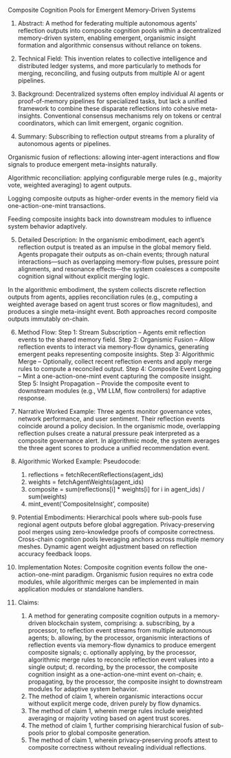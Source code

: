 Composite Cognition Pools for Emergent Memory-Driven Systems

1.	Abstract:
A method for federating multiple autonomous agents’ reflection outputs into composite cognition pools within a decentralized memory-driven system, enabling emergent, organismic insight formation and algorithmic consensus without reliance on tokens.

2.	Technical Field:
This invention relates to collective intelligence and distributed ledger systems, and more particularly to methods for merging, reconciling, and fusing outputs from multiple AI or agent pipelines.

3.	Background:
Decentralized systems often employ individual AI agents or proof-of-memory pipelines for specialized tasks, but lack a unified framework to combine these disparate reflections into cohesive meta-insights. Conventional consensus mechanisms rely on tokens or central coordinators, which can limit emergent, organic cognition.

4.	Summary:
Subscribing to reflection output streams from a plurality of autonomous agents or pipelines.

Organismic fusion of reflections: allowing inter-agent interactions and flow signals to produce emergent meta-insights naturally.

Algorithmic reconciliation: applying configurable merge rules (e.g., majority vote, weighted averaging) to agent outputs.

Logging composite outputs as higher-order events in the memory field via one-action-one-mint transactions.

Feeding composite insights back into downstream modules to influence system behavior adaptively.

5.	Detailed Description:
In the organismic embodiment, each agent’s reflection output is treated as an impulse in the global memory field. Agents propagate their outputs as on-chain events; through natural interactions—such as overlapping memory-flow pulses, pressure point alignments, and resonance effects—the system coalesces a composite cognition signal without explicit merging logic.

In the algorithmic embodiment, the system collects discrete reflection outputs from agents, applies reconciliation rules (e.g., computing a weighted average based on agent trust scores or flow magnitudes), and produces a single meta-insight event. Both approaches record composite outputs immutably on-chain.

6.	Method Flow:
    Step 1: Stream Subscription – Agents emit reflection events to the shared memory field.
    Step 2: Organismic Fusion – Allow reflection events to interact via memory-flow dynamics, generating emergent peaks representing composite insights.
    Step 3: Algorithmic Merge – Optionally, collect recent reflection events and apply merge rules to compute a reconciled output.
    Step 4: Composite Event Logging – Mint a one-action-one-mint event capturing the composite insight.
    Step 5: Insight Propagation – Provide the composite event to downstream modules (e.g., VM LLM, flow controllers) for adaptive response.
7.	Narrative Worked Example:
Three agents monitor governance votes, network performance, and user sentiment. Their reflection events coincide around a policy decision. In the organismic mode, overlapping reflection pulses create a natural pressure peak interpreted as a composite governance alert. In algorithmic mode, the system averages the three agent scores to produce a unified recommendation event.

8.	Algorithmic Worked Example:
Pseudocode:
    1.	reflections = fetchRecentReflections(agent_ids)
    2.	weights = fetchAgentWeights(agent_ids)
    3.	composite = sum(reflections[i] * weights[i] for i in agent_ids) / sum(weights)
    4.	mint_event('CompositeInsight', composite)

9.	Potential Embodiments:
Hierarchical pools where sub-pools fuse regional agent outputs before global aggregation.
Privacy-preserving pool merges using zero-knowledge proofs of composite correctness.
Cross-chain cognition pools leveraging anchors across multiple memory meshes.
Dynamic agent weight adjustment based on reflection accuracy feedback loops.

10.	Implementation Notes:
Composite cognition events follow the one-action-one-mint paradigm. Organismic fusion requires no extra code modules, while algorithmic merges can be implemented in main application modules or standalone handlers.

11.	Claims:
    1. A method for generating composite cognition outputs in a memory-driven blockchain system, comprising:
    a. subscribing, by a processor, to reflection event streams from multiple autonomous agents;
    b. allowing, by the processor, organismic interactions of reflection events via memory-flow dynamics to produce emergent composite signals;
    c. optionally applying, by the processor, algorithmic merge rules to reconcile reflection event values into a single output;
    d. recording, by the processor, the composite cognition insight as a one-action-one-mint event on-chain;
    e. propagating, by the processor, the composite insight to downstream modules for adaptive system behavior.
    2. The method of claim 1, wherein organismic interactions occur without explicit merge code, driven purely by flow dynamics.
    3. The method of claim 1, wherein merge rules include weighted averaging or majority voting based on agent trust scores.
    4. The method of claim 1, further comprising hierarchical fusion of sub-pools prior to global composite generation.
    5. The method of claim 1, wherein privacy-preserving proofs attest to composite correctness without revealing individual reflections.
